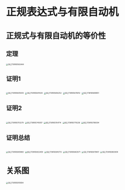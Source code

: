 # 正规表达式与有限自动机

## 正规式与有限自动机的等价性

### 定理

<img src="./03.2.3正规表达式与有限自动机/QQ_1738165582444.png" alt="QQ_1738165582444" style="zoom:33%;" />

### 证明1

<img src="./03.2.3正规表达式与有限自动机/QQ_1738165605835.png" alt="QQ_1738165605835" style="zoom:33%;" />

<img src="./03.2.3正规表达式与有限自动机/QQ_1738165641428.png" alt="QQ_1738165641428" style="zoom:33%;" />

<img src="./03.2.3正规表达式与有限自动机/QQ_1738165656252.png" alt="QQ_1738165656252" style="zoom:33%;" />

<img src="./03.2.3正规表达式与有限自动机/QQ_1738165676912.png" alt="QQ_1738165676912" style="zoom:33%;" />

<img src="./03.2.3正规表达式与有限自动机/QQ_1738165689851.png" alt="QQ_1738165689851" style="zoom:33%;" />

### 证明2

<img src="./03.2.3正规表达式与有限自动机/QQ_1738165703279.png" alt="QQ_1738165703279" style="zoom:33%;" />

<img src="./03.2.3正规表达式与有限自动机/QQ_1738165745007.png" alt="QQ_1738165745007" style="zoom:33%;" />

<img src="./03.2.3正规表达式与有限自动机/QQ_1738165764714.png" alt="QQ_1738165764714" style="zoom:33%;" />

<img src="./03.2.3正规表达式与有限自动机/QQ_1738165778239.png" alt="QQ_1738165778239" style="zoom:33%;" />

<img src="./03.2.3正规表达式与有限自动机/QQ_1738165798304.png" alt="QQ_1738165798304" style="zoom:33%;" />

### 证明总结

<img src="./03.2.3正规表达式与有限自动机/QQ_1738165809883.png" alt="QQ_1738165809883" style="zoom:33%;" />

<img src="./03.2.3正规表达式与有限自动机/QQ_1738165832409.png" alt="QQ_1738165832409" style="zoom:33%;" />

<img src="./03.2.3正规表达式与有限自动机/QQ_1738165845713.png" alt="QQ_1738165845713" style="zoom:33%;" />

<img src="./03.2.3正规表达式与有限自动机/QQ_1738165863571.png" alt="QQ_1738165863571" style="zoom:33%;" />

<img src="./03.2.3正规表达式与有限自动机/QQ_1738165879901.png" alt="QQ_1738165879901" style="zoom:33%;" />

<img src="./03.2.3正规表达式与有限自动机/QQ_1738165893904.png" alt="QQ_1738165893904" style="zoom:33%;" />

## 关系图

<img src="./03.2.3正规表达式与有限自动机/QQ_1738165910804.png" alt="QQ_1738165910804" style="zoom:33%;" />





































